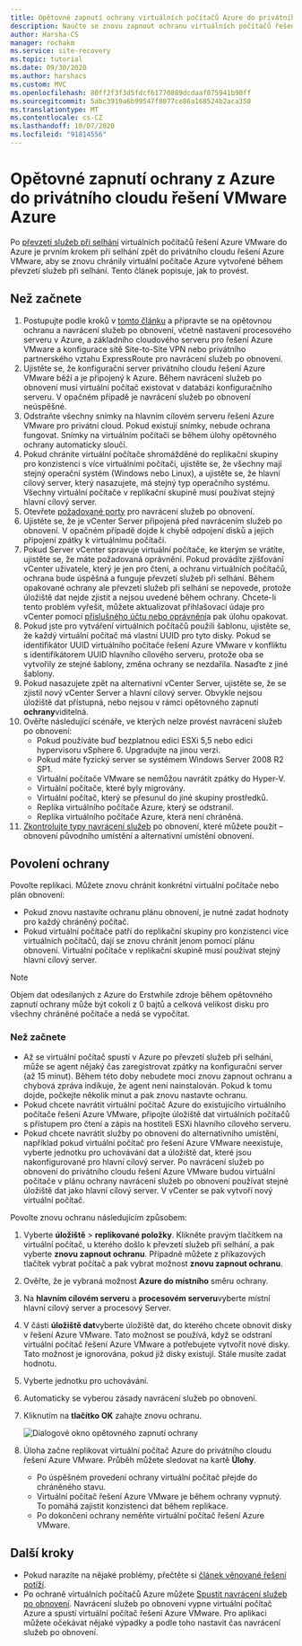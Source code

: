 ```yaml
---
title: Opětovné zapnutí ochrany virtuálních počítačů Azure do privátního cloudu řešení Azure VMware pomocí Azure Site Recovery
description: Naučte se znovu zapnout ochranu virtuálních počítačů řešení VMware Azure po převzetí služeb při selhání do Azure pomocí Azure Site Recovery.
author: Harsha-CS
manager: rochakm
ms.service: site-recovery
ms.topic: tutorial
ms.date: 09/30/2020
ms.author: harshacs
ms.custom: MVC
ms.openlocfilehash: 80ff2f3f3d5fdcf61770889dcdaaf075941b90ff
ms.sourcegitcommit: 5abc3919a6b99547f8077ce86a168524b2aca350
ms.translationtype: MT
ms.contentlocale: cs-CZ
ms.lasthandoff: 10/07/2020
ms.locfileid: "91814556"
---
```

# <a name="reprotect-from-azure-to-azure-vmware-solution-private-cloud"></a>Opětovné zapnutí ochrany z Azure do privátního cloudu řešení VMware Azure

Po [převzetí služeb při selhání](avs-tutorial-failover.md) virtuálních počítačů řešení Azure VMware do Azure je prvním krokem při selhání zpět do privátního cloudu řešení Azure VMware, aby se znovu chránily virtuální počítače Azure vytvořené během převzetí služeb při selhání. Tento článek popisuje, jak to provést. 

## <a name="before-you-begin"></a>Než začnete

1. Postupujte podle kroků v [tomto článku](vmware-azure-prepare-failback.md) a připravte se na opětovnou ochranu a navrácení služeb po obnovení, včetně nastavení procesového serveru v Azure, a základního cloudového serveru pro řešení Azure VMware a konfigurace sítě Site-to-Site VPN nebo privátního partnerského vztahu ExpressRoute pro navrácení služeb po obnovení.
2. Ujistěte se, že konfigurační server privátního cloudu řešení Azure VMware běží a je připojený k Azure. Během navrácení služeb po obnovení musí virtuální počítač existovat v databázi konfiguračního serveru. V opačném případě je navrácení služeb po obnovení neúspěšné.
3. Odstraňte všechny snímky na hlavním cílovém serveru řešení Azure VMware pro privátní cloud. Pokud existují snímky, nebude ochrana fungovat.  Snímky na virtuálním počítači se během úlohy opětovného ochrany automaticky sloučí.
4. Pokud chráníte virtuální počítače shromážděné do replikační skupiny pro konzistenci s více virtuálními počítači, ujistěte se, že všechny mají stejný operační systém (Windows nebo Linux), a ujistěte se, že hlavní cílový server, který nasazujete, má stejný typ operačního systému. Všechny virtuální počítače v replikační skupině musí používat stejný hlavní cílový server.
5. Otevřete [požadované porty](vmware-azure-prepare-failback.md#ports-for-reprotectionfailback) pro navrácení služeb po obnovení.
6. Ujistěte se, že je vCenter Server připojená před navrácením služeb po obnovení. V opačném případě dojde k chybě odpojení disků a jejich připojení zpátky k virtuálnímu počítači.
7. Pokud Server vCenter spravuje virtuální počítače, ke kterým se vrátíte, ujistěte se, že máte požadovaná oprávnění. Pokud provádíte zjišťování vCenter uživatele, který je jen pro čtení, a ochranu virtuálních počítačů, ochrana bude úspěšná a funguje převzetí služeb při selhání. Během opakované ochrany ale převzetí služeb při selhání se nepovede, protože úložiště dat nejde zjistit a nejsou uvedené během ochrany. Chcete-li tento problém vyřešit, můžete aktualizovat přihlašovací údaje pro vCenter pomocí [příslušného účtu nebo oprávnění](avs-tutorial-prepare-avs.md#prepare-an-account-for-automatic-discovery)a pak úlohu opakovat. 
8. Pokud jste pro vytváření virtuálních počítačů použili šablonu, ujistěte se, že každý virtuální počítač má vlastní UUID pro tyto disky. Pokud se identifikátor UUID virtuálního počítače řešení Azure VMware v konfliktu s identifikátorem UUID hlavního cílového serveru, protože oba se vytvořily ze stejné šablony, změna ochrany se nezdařila. Nasaďte z jiné šablony.
9. Pokud nasazujete zpět na alternativní vCenter Server, ujistěte se, že se zjistil nový vCenter Server a hlavní cílový server. Obvykle nejsou úložiště dat přístupná, nebo nejsou v rámci opětovného zapnutí **ochrany**viditelná.
10. Ověřte následující scénáře, ve kterých nelze provést navrácení služeb po obnovení:
    - Pokud používáte buď bezplatnou edici ESXi 5,5 nebo edici hypervisoru vSphere 6. Upgradujte na jinou verzi.
    - Pokud máte fyzický server se systémem Windows Server 2008 R2 SP1.
    - Virtuální počítače VMware se nemůžou navrátit zpátky do Hyper-V.
    - Virtuální počítače, které byly migrovány.
    - Virtuální počítač, který se přesunul do jiné skupiny prostředků.
    - Replika virtuálního počítače Azure, který se odstranil.
    - Replika virtuálního počítače Azure, která není chráněná.
10. [Zkontrolujte typy navrácení služeb](concepts-types-of-failback.md) po obnovení, které můžete použít – obnovení původního umístění a alternativní umístění obnovení.


## <a name="enable-reprotection"></a>Povolení ochrany

Povolte replikaci. Můžete znovu chránit konkrétní virtuální počítače nebo plán obnovení:

- Pokud znovu nastavíte ochranu plánu obnovení, je nutné zadat hodnoty pro každý chráněný počítač.
- Pokud virtuální počítače patří do replikační skupiny pro konzistenci více virtuálních počítačů, dají se znovu chránit jenom pomocí plánu obnovení. Virtuální počítače v replikační skupině musí používat stejný hlavní cílový server.

>[!NOTE]
>Objem dat odesílaných z Azure do Erstwhile zdroje během opětovného zapnutí ochrany může být cokoli z 0 bajtů a celková velikost disku pro všechny chráněné počítače a nedá se vypočítat.

### <a name="before-you-start"></a>Než začnete

- Až se virtuální počítač spustí v Azure po převzetí služeb při selhání, může se agent nějaký čas zaregistrovat zpátky na konfigurační server (až 15 minut). Během této doby nebudete moci znovu zapnout ochranu a chybová zpráva indikuje, že agent není nainstalován. Pokud k tomu dojde, počkejte několik minut a pak znovu nastavte ochranu.
- Pokud chcete navrátit virtuální počítač Azure do existujícího virtuálního počítače řešení Azure VMware, připojte úložiště dat virtuálních počítačů s přístupem pro čtení a zápis na hostiteli ESXi hlavního cílového serveru.
- Pokud chcete navrátit služby po obnovení do alternativního umístění, například pokud virtuální počítač pro řešení Azure VMware neexistuje, vyberte jednotku pro uchovávání dat a úložiště dat, které jsou nakonfigurované pro hlavní cílový server. Po navrácení služeb po obnovení do privátního cloudu řešení Azure VMware budou virtuální počítače v plánu ochrany navrácení služeb po obnovení používat stejné úložiště dat jako hlavní cílový server. V vCenter se pak vytvoří nový virtuální počítač.

Povolte znovu ochranu následujícím způsobem:

1. Vyberte **úložiště**  >  **replikované položky**. Klikněte pravým tlačítkem na virtuální počítač, u kterého došlo k převzetí služeb při selhání, a pak vyberte **znovu zapnout ochranu**. Případně můžete z příkazových tlačítek vybrat počítač a pak vybrat možnost **znovu zapnout ochranu**.
2. Ověřte, že je vybraná možnost **Azure do místního** směru ochrany.
3. Na **hlavním cílovém serveru** a **procesovém serveru**vyberte místní hlavní cílový server a procesový Server.  
4. V části **úložiště dat**vyberte úložiště dat, do kterého chcete obnovit disky v řešení Azure VMware. Tato možnost se používá, když se odstraní virtuální počítač řešení Azure VMware a potřebujete vytvořit nové disky. Tato možnost je ignorována, pokud již disky existují. Stále musíte zadat hodnotu.
5. Vyberte jednotku pro uchovávání.
6. Automaticky se vyberou zásady navrácení služeb po obnovení.
7. Kliknutím na **tlačítko OK** zahajte znovu ochranu.

    ![Dialogové okno opětovného zapnutí ochrany](./media/vmware-azure-reprotect/reprotectinputs.png)
    
8. Úloha začne replikovat virtuální počítač Azure do privátního cloudu řešení Azure VMware. Průběh můžete sledovat na kartě **Úlohy**.
    - Po úspěšném provedení ochrany virtuální počítač přejde do chráněného stavu.
    - Virtuální počítač řešení Azure VMware je během ochrany vypnutý. To pomáhá zajistit konzistenci dat během replikace.
    - Po dokončení ochrany neměňte virtuální počítač řešení Azure VMware.
   

## <a name="next-steps"></a>Další kroky

- Pokud narazíte na nějaké problémy, přečtěte si [článek věnované řešení potíží](vmware-azure-troubleshoot-failback-reprotect.md).
- Po ochraně virtuálních počítačů Azure můžete [Spustit navrácení služeb po obnovení](avs-tutorial-failback.md). Navrácení služeb po obnovení vypne virtuální počítač Azure a spustí virtuální počítač řešení Azure VMware. Pro aplikaci můžete očekávat nějaké výpadky a podle toho nastavit čas navrácení služeb po obnovení.


